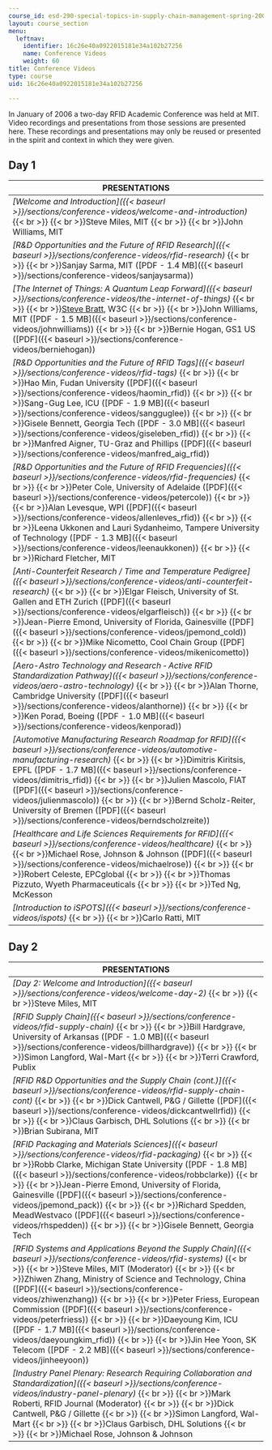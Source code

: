 ```yaml
---
course_id: esd-290-special-topics-in-supply-chain-management-spring-2005
layout: course_section
menu:
  leftnav:
    identifier: 16c26e40a0922015181e34a102b27256
    name: Conference Videos
    weight: 60
title: Conference Videos
type: course
uid: 16c26e40a0922015181e34a102b27256

---
```


In January of 2006 a two-day RFID Academic Conference was held at MIT. Video recordings and presentations from those sessions are presented here. These recordings and presentations may only be reused or presented in the spirit and context in which they were given.

Day 1
-----

| PRESENTATIONS |
| --- |
| _[Welcome and Introduction]({{< baseurl >}}/sections/conference-videos/welcome-and-introduction)_  {{< br >}}  {{< br >}}Steve Miles, MIT  {{< br >}}  {{< br >}}John Williams, MIT |
| _[R&D Opportunities and the Future of RFID Research]({{< baseurl >}}/sections/conference-videos/rfid-research)_  {{< br >}}  {{< br >}}Sanjay Sarma, MIT ([PDF - 1.4 MB]({{< baseurl >}}/sections/conference-videos/sanjaysarma)) |
| _[The Internet of Things: A Quantum Leap Forward]({{< baseurl >}}/sections/conference-videos/the-internet-of-things)_  {{< br >}}  {{< br >}}[Steve Bratt](http://www.w3.org/2006/Talks/0123-sb-W3C-ThingsWeb/), W3C  {{< br >}}  {{< br >}}John Williams, MIT ([PDF - 1.5 MB]({{< baseurl >}}/sections/conference-videos/johnwilliams))  {{< br >}}  {{< br >}}Bernie Hogan, GS1 US ([PDF]({{< baseurl >}}/sections/conference-videos/berniehogan)) |
| _[R&D Opportunities and the Future of RFID Tags]({{< baseurl >}}/sections/conference-videos/rfid-tags)_  {{< br >}}  {{< br >}}Hao Min, Fudan University ([PDF]({{< baseurl >}}/sections/conference-videos/haomin_rfid))  {{< br >}}  {{< br >}}Sang-Gug Lee, ICU ([PDF - 1.9 MB]({{< baseurl >}}/sections/conference-videos/sangguglee))  {{< br >}}  {{< br >}}Gisele Bennett, Georgia Tech ([PDF - 3.0 MB]({{< baseurl >}}/sections/conference-videos/giseleben_rfid))  {{< br >}}  {{< br >}}Manfred Aigner, TU-Graz and Phillips ([PDF]({{< baseurl >}}/sections/conference-videos/manfred_aig_rfid)) |
| _[R&D Opportunities and the Future of RFID Frequencies]({{< baseurl >}}/sections/conference-videos/rfid-frequencies)_  {{< br >}}  {{< br >}}Peter Cole, University of Adelaide ([PDF]({{< baseurl >}}/sections/conference-videos/petercole))  {{< br >}}  {{< br >}}Alan Levesque, WPI ([PDF]({{< baseurl >}}/sections/conference-videos/allenleves_rfid))  {{< br >}}  {{< br >}}Leena Ukkonen and Lauri Sydanheimo, Tampere University of Technology ([PDF - 1.3 MB]({{< baseurl >}}/sections/conference-videos/leenaukkonen))  {{< br >}}  {{< br >}}Richard Fletcher, MIT |
| _[Anti-Counterfeit Research / Time and Temperature Pedigree]({{< baseurl >}}/sections/conference-videos/anti-counterfeit-research)_  {{< br >}}  {{< br >}}Elgar Fleisch, University of St. Gallen and ETH Zurich ([PDF]({{< baseurl >}}/sections/conference-videos/elgarfleisch))  {{< br >}}  {{< br >}}Jean-Pierre Emond, University of Florida, Gainesville ([PDF]({{< baseurl >}}/sections/conference-videos/jpemond_cold))  {{< br >}}  {{< br >}}Mike Nicometto, Cool Chain Group ([PDF]({{< baseurl >}}/sections/conference-videos/mikenicometto)) |
| _[Aero-Astro Technology and Research ‑ Active RFID Standardization Pathway]({{< baseurl >}}/sections/conference-videos/aero-astro-technology)_  {{< br >}}  {{< br >}}Alan Thorne, Cambridge University ([PDF]({{< baseurl >}}/sections/conference-videos/alanthorne))  {{< br >}}  {{< br >}}Ken Porad, Boeing ([PDF - 1.0 MB]({{< baseurl >}}/sections/conference-videos/kenporad)) |
| _[Automotive Manufacturing Research Roadmap for RFID]({{< baseurl >}}/sections/conference-videos/automotive-manufacturing-research)_  {{< br >}}  {{< br >}}Dimitris Kiritsis, EPFL ([PDF - 1.7 MB]({{< baseurl >}}/sections/conference-videos/dimitris_rfid))  {{< br >}}  {{< br >}}Julien Mascolo, FIAT ([PDF]({{< baseurl >}}/sections/conference-videos/julienmascolo))  {{< br >}}  {{< br >}}Bernd Scholz-Reiter, University of Bremen ([PDF]({{< baseurl >}}/sections/conference-videos/berndscholzreite)) |
| _[Healthcare and Life Sciences Requirements for RFID]({{< baseurl >}}/sections/conference-videos/healthcare)_  {{< br >}}  {{< br >}}Michael Rose, Johnson & Johnson ([PDF]({{< baseurl >}}/sections/conference-videos/michaelrose))  {{< br >}}  {{< br >}}Robert Celeste, EPCglobal  {{< br >}}  {{< br >}}Thomas Pizzuto, Wyeth Pharmaceuticals  {{< br >}}  {{< br >}}Ted Ng, McKesson |
| _[Introduction to iSPOTS]({{< baseurl >}}/sections/conference-videos/ispots)_  {{< br >}}  {{< br >}}Carlo Ratti, MIT 

Day 2
-----

| PRESENTATIONS |
| --- |
| _[Day 2: Welcome and Introduction]({{< baseurl >}}/sections/conference-videos/welcome-day-2)_  {{< br >}}  {{< br >}}Steve Miles, MIT |
| _[RFID Supply Chain]({{< baseurl >}}/sections/conference-videos/rfid-supply-chain)_  {{< br >}}  {{< br >}}Bill Hardgrave, University of Arkansas ([PDF - 1.0 MB]({{< baseurl >}}/sections/conference-videos/billhardgrave))  {{< br >}}  {{< br >}}Simon Langford, Wal-Mart  {{< br >}}  {{< br >}}Terri Crawford, Publix |
| _[RFID R&D Opportunities and the Supply Chain (cont.)]({{< baseurl >}}/sections/conference-videos/rfid-supply-chain-cont)_  {{< br >}}  {{< br >}}Dick Cantwell, P&G / Gillette ([PDF]({{< baseurl >}}/sections/conference-videos/dickcantwellrfid))  {{< br >}}  {{< br >}}Claus Garbisch, DHL Solutions  {{< br >}}  {{< br >}}Brian Subirana, MIT |
| _[RFID Packaging and Materials Sciences]({{< baseurl >}}/sections/conference-videos/rfid-packaging)_  {{< br >}}  {{< br >}}Robb Clarke, Michigan State University ([PDF - 1.8 MB]({{< baseurl >}}/sections/conference-videos/robbclarke))  {{< br >}}  {{< br >}}Jean-Pierre Emond, University of Florida, Gainesville ([PDF]({{< baseurl >}}/sections/conference-videos/jpemond_pack))  {{< br >}}  {{< br >}}Richard Spedden, MeadWestvaco ([PDF]({{< baseurl >}}/sections/conference-videos/rhspedden))  {{< br >}}  {{< br >}}Gisele Bennett, Georgia Tech |
| _[RFID Systems and Applications Beyond the Supply Chain]({{< baseurl >}}/sections/conference-videos/rfid-systems)_  {{< br >}}  {{< br >}}Steve Miles, MIT (Moderator)  {{< br >}}  {{< br >}}Zhiwen Zhang, Ministry of Science and Technology, China ([PDF]({{< baseurl >}}/sections/conference-videos/zhiwenzhang))  {{< br >}}  {{< br >}}Peter Friess, European Commission ([PDF]({{< baseurl >}}/sections/conference-videos/peterfriess))  {{< br >}}  {{< br >}}Daeyoung Kim, ICU ([PDF - 1.7 MB]({{< baseurl >}}/sections/conference-videos/daeyoungkim_rfid))  {{< br >}}  {{< br >}}Jin Hee Yoon, SK Telecom ([PDF - 2.2 MB]({{< baseurl >}}/sections/conference-videos/jinheeyoon)) |
| _[Industry Panel Plenary: Research Requiring Collaboration and Standardization]({{< baseurl >}}/sections/conference-videos/industry-panel-plenary)_  {{< br >}}  {{< br >}}Mark Roberti, RFID Journal (Moderator)  {{< br >}}  {{< br >}}Dick Cantwell, P&G / Gillette  {{< br >}}  {{< br >}}Simon Langford, Wal-Mart  {{< br >}}  {{< br >}}Claus Garbisch, DHL Solutions  {{< br >}}  {{< br >}}Michael Rose, Johnson & Johnson